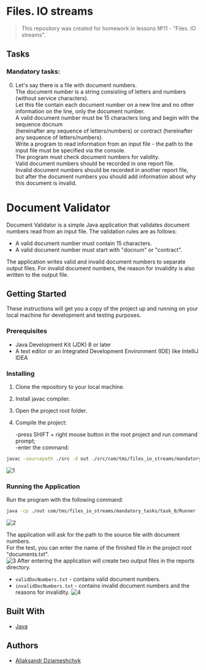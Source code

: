 # Files. IO streams
>This repository was created for homework in lessons №11 - "Files. IO streams".
## Tasks

### Mandatory tasks:
0. Let's say there is a file with document numbers.  
   The document number is a string consisting of letters and numbers (without service characters).  
   Let this file contain each document number on a new line and no other information on the line, only the document number.  
   A valid document number must be 15 characters long and begin with the sequence docnum  
    (hereinafter any sequence of letters/numbers) or contract (hereinafter any sequence of letters/numbers).  
   Write a program to read information from an input file - the path to the input file must be specified via the console.  
   The program must check document numbers for validity.  
   Valid document numbers should be recorded in one report file.  
   Invalid document numbers should be recorded in another report file,  
    but after the document numbers you should add information about why this document is invalid.


# Document Validator

Document Validator is a simple Java application that validates document numbers read from an input file. The validation rules are as follows:

- A valid document number must contain 15 characters.
- A valid document number must start with "docnum" or "contract".

The application writes valid and invalid document numbers to separate output files. For invalid document numbers, the reason for invalidity is also written to the output file.

## Getting Started

These instructions will get you a copy of the project up and running on your local machine for development and testing purposes.

### Prerequisites

- Java Development Kit (JDK) 8 or later
- A text editor or an Integrated Development Environment (IDE) like IntelliJ IDEA

### Installing

1. Clone the repository to your local machine.
2. Install javac compiler.
3. Open the project root folder.  
4. Compile the project:
   
   -press SHIFT + right mouse button in the root project and run command prompt;  
   -enter the command:
```bash
javac -sourcepath ./src -d out ./src/com/tms/files_io_streams/mandatory_tasks/task_0/Runner.java
```
![1](https://github.com/adziameshchyk/TeachMeSkills_HW_Lesson_11---Document-Validator/assets/123600438/c6fff6c0-1cda-4c33-970d-cc06dcaacc02)

### Running the Application

Run the program with the following command:  

```bash
java -cp ./out com/tms/files_io_streams/mandatory_tasks/task_0/Runner
```
![2](https://github.com/adziameshchyk/TeachMeSkills_HW_Lesson_11---Document-Validator/assets/123600438/4655b1e5-214b-4b0a-9083-500e4720e825)


The application will ask for the path to the source file with document numbers.  
For the test, you can enter the name of the finished file in the project root "documents.txt".  
![3](https://github.com/adziameshchyk/TeachMeSkills_HW_Lesson_11---Document-Validator/assets/123600438/8500bdc1-359b-41bd-a3cf-5d2b4b43e54e)
After entering the application will create two output files in the reports directory.

- `validDocNumbers.txt` - contains valid document numbers.
- `invalidDocNumbers.txt` - contains invalid document numbers and the reasons for invalidity.
![4](https://github.com/adziameshchyk/TeachMeSkills_HW_Lesson_11---Document-Validator/assets/123600438/88b34992-4662-435a-a89c-ca24834e8777)

## Built With

- [Java](https://www.oracle.com/java/)

## Authors

- [Aliaksandr Dziameshchyk](https://github.com/adziameshchyk)
